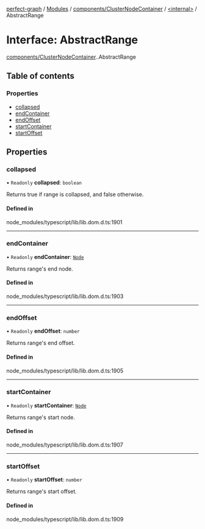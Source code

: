 [perfect-graph](../README.md) / [Modules](../modules.md) / [components/ClusterNodeContainer](../modules/components_ClusterNodeContainer.md) / [<internal\>](../modules/components_ClusterNodeContainer._internal_.md) / AbstractRange

# Interface: AbstractRange

[components/ClusterNodeContainer](../modules/components_ClusterNodeContainer.md).[<internal>](../modules/components_ClusterNodeContainer._internal_.md).AbstractRange

## Table of contents

### Properties

- [collapsed](components_ClusterNodeContainer._internal_.AbstractRange.md#collapsed)
- [endContainer](components_ClusterNodeContainer._internal_.AbstractRange.md#endcontainer)
- [endOffset](components_ClusterNodeContainer._internal_.AbstractRange.md#endoffset)
- [startContainer](components_ClusterNodeContainer._internal_.AbstractRange.md#startcontainer)
- [startOffset](components_ClusterNodeContainer._internal_.AbstractRange.md#startoffset)

## Properties

### collapsed

• `Readonly` **collapsed**: `boolean`

Returns true if range is collapsed, and false otherwise.

#### Defined in

node_modules/typescript/lib/lib.dom.d.ts:1901

___

### endContainer

• `Readonly` **endContainer**: [`Node`](../modules/components_ClusterNodeContainer._internal_.md#node)

Returns range's end node.

#### Defined in

node_modules/typescript/lib/lib.dom.d.ts:1903

___

### endOffset

• `Readonly` **endOffset**: `number`

Returns range's end offset.

#### Defined in

node_modules/typescript/lib/lib.dom.d.ts:1905

___

### startContainer

• `Readonly` **startContainer**: [`Node`](../modules/components_ClusterNodeContainer._internal_.md#node)

Returns range's start node.

#### Defined in

node_modules/typescript/lib/lib.dom.d.ts:1907

___

### startOffset

• `Readonly` **startOffset**: `number`

Returns range's start offset.

#### Defined in

node_modules/typescript/lib/lib.dom.d.ts:1909
